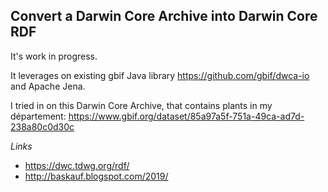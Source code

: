## Convert a Darwin Core Archive into Darwin Core RDF
It's work in progress.

It leverages on existing gbif Java library
https://github.com/gbif/dwca-io
and Apache Jena.

I tried in on this Darwin Core Archive, that contains plants in my département:
https://www.gbif.org/dataset/85a97a5f-751a-49ca-ad7d-238a80c0d30c

*Links*
- https://dwc.tdwg.org/rdf/
- http://baskauf.blogspot.com/2019/
